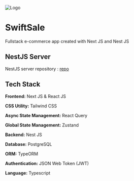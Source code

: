 
![Logo](https://swiftsale-next.vercel.app/AppLogo_Light.svg)


# SwiftSale

Fullstack e-commerce app created with Next JS and Nest JS




## NestJS Server

NestJS server repository : [repo](https://github.com/WawanC/swift-sale)


## Tech Stack

**Frontend:** Next JS & React JS

**CSS Utility:** Tailwind CSS

**Async State Management:** React Query

**Global State Management:** Zustand

**Backend:** Nest JS

**Database:** PostgreSQL

**ORM:** TypeORM

**Authentication:** JSON Web Token (JWT)

**Language:** Typescript



